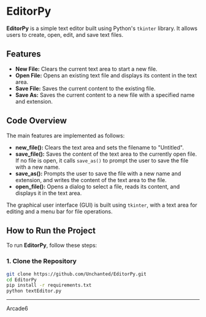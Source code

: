 # EditorPy

**EditorPy** is a simple text editor built using Python's `tkinter` library. It allows users to create, open, edit, and save text files.

## Features

- **New File:** Clears the current text area to start a new file.
- **Open File:** Opens an existing text file and displays its content in the text area.
- **Save File:** Saves the current content to the existing file.
- **Save As:** Saves the current content to a new file with a specified name and extension.

## Code Overview

The main features are implemented as follows:

- **new_file():** Clears the text area and sets the filename to "Untitled".
- **save_file():** Saves the content of the text area to the currently open file. If no file is open, it calls `save_as()` to prompt the user to save the file with a new name.
- **save_as():** Prompts the user to save the file with a new name and extension, and writes the content of the text area to the file.
- **open_file():** Opens a dialog to select a file, reads its content, and displays it in the text area.

The graphical user interface (GUI) is built using `tkinter`, with a text area for editing and a menu bar for file operations.

## How to Run the Project

To run **EditorPy**, follow these steps:

### 1. Clone the Repository

```bash
git clone https://github.com/Unchanted/EditorPy.git
cd EditorPy
pip install -r requirements.txt
python textEditor.py
```

---

Arcade6

